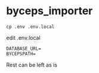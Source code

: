 # byceps_importer

    cp .env .env.local
 
edit .env.local

    DATABASE_URL=
    BYCEPSPATH=
    
Rest can be left as is